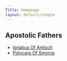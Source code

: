 ```yaml
---
Title: Homepage
layout: default/single
---
```


## Apostolic Fathers
- [Ignatius Of Antioch](/ignatius-of-antioch)
- [Polycarp Of Smyrna](/polycarp-of-smyrna)
